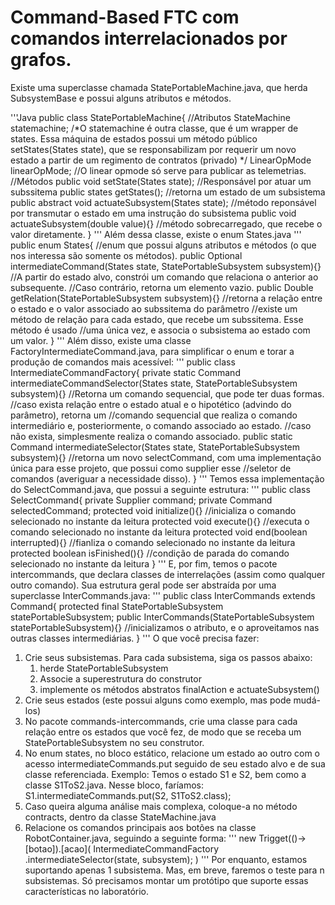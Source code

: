 # Command-Based FTC com comandos interrelacionados por grafos.

Existe uma superclasse chamada StatePortableMachine.java, que herda SubsystemBase e possui alguns atributos e métodos.

'''Java
public class StatePortableMachine{
//Atributos
    StateMachine statemachine;
    /*O statemachine é outra classe, que é um wrapper de states.
    Essa máquina de estados possui um método público setStates(States state), que 
    se responsabilizam por requerir um novo estado a partir de um regimento de contratos (privado)
    */
    LinearOpMode linearOpMode;
    //O linear opmode só serve para publicar as telemetrias.
//Métodos
    public void setState(States state);
    //Responsável por atuar um subssitema
    public states getStates();
    //retorna um estado de um subsistema
    public abstract void actuateSubsystem(States state);
    //método reponsável por transmutar o estado em uma instrução do subsistema
    public void actuateSubsystem(double value){}
    //método sobrecarregado, que recebe o valor diretamente.
}
'''
Além dessa classe, existe o enum States.java
'''
public enum States{
  //enum que possui alguns atributos e métodos (o que nos interessa são somente os métodos).
  public Optional<Command> intermediateCommand(States state, StatePortableSubsystem subsystem){}
  //A partir do estado alvo, constrói um comando que relaciona o anterior ao subsequente.
  //Caso contrário, retorna um elemento vazio.
  public Double getRelation(StatePortableSubsystem subsystem){}
  //retorna a relação entre o estado e o valor associado ao subssitema do parâmetro
  //existe um método de relação para cada estado, que recebe um subssitema. Esse método é usado
  //uma única vez, e associa o subsistema ao estado com um valor.
}
'''
Além disso, existe uma classe FactoryIntermediateCommand.java, para simplificar o enum e torar a produção
de comandos mais acessível:
'''
public class IntermediateCommandFactory{
  private static Command intermediateCommandSelector(States state, StatePortableSubsystem subsystem){}
  //Retorna um comando sequencial, que pode ter duas formas.
  //caso exista relação entre o estado atual e o hipotético (advindo do parâmetro), retorna um 
  //comando sequencial que realiza o comando intermediário e, posteriormente, o comando associado ao estado.
  //caso não exista, simplesmente realiza o comando associado.
  public static Command intermediateSelector(States state, StatePortableSubsystem subsystem){}
  //retorna um novo selectCommand, com uma implementação única para esse projeto, que possui como supplier esse
  //seletor de comandos (averiguar a necessidade disso).
}
'''
Temos essa implementação do SelectCommand.java, que possui a seguinte estrutura:
'''
public class SelectCommand{
  private Supplier<Command> command;
  private Command selectedCommand;
  protected void initialize(){}
  //inicializa o comando selecionado no instante da leitura
  protected void execute(){}
  //executa o comando selecionado no instante da leitura
  protected void end(boolean interrupted){}
  //fianliza o comando selecionado no instante da leitura
  protected boolean isFinished(){}
  //condição de parada do comando selecionado no instante da leitura
}
'''
E, por fim, temos o pacote intercommands, que declara classes de interrelações (assim como qualquer outro comando).
Sua estrutura geral pode ser abstraída por uma superclasse InterCommands.java:
'''
public class InterCommands extends Command{
  protected final StatePortableSubsystem statePortableSubsystem;
  public InterCommands(StatePortableSubsystem statePortableSubsystem){}
  //inicializamos o atributo, e o aproveitamos nas outras classes intermediárias.
}
'''
 O que você precisa fazer:
 1. Crie seus subsistemas. Para cada subsistema, siga os passos abaixo:
    1. herde StatePortableSubsystem
    2. Associe a superestrutura do construtor
    3. implemente os métodos abstratos finalAction e actuateSubsystem()
 2. Crie seus estados (este possui alguns como exemplo, mas pode mudá-los)
 3. No pacote commands-intercommands, crie uma classe para cada relação entre os estados que você fez,
    de modo que se receba um StatePortableSubsystem no seu construtor.
 4. No enum states, no bloco estático, relacione um estado ao outro com o acesso
    intermediateCommands.put seguido de seu estado alvo e de sua classe referenciada.
    Exemplo: Temos o estado S1 e S2, bem como a classe S1ToS2.java. Nesse bloco, faríamos:
    S1.intermediateCommands.put(S2, S1ToS2.class);
 5. Caso queira alguma análise mais complexa, coloque-a no método contracts, dentro da classe StateMachine.java
 6. Relacione os comandos principais aos botões na classe RobotContainer.java, seguindo a seguinte forma:
    '''
    new Trigget(()->[botao]).[acao](
      IntermediateCommandFactory
          .intermediateSelector(state, subsystem);
    )
    '''
Por enquanto, estamos suportando apenas 1 subsistema. Mas, em breve, faremos o teste para n subsistemas.
Só precisamos montar um protótipo que suporte essas características no laboratório.
